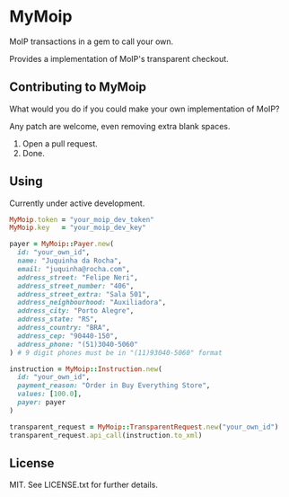 MyMoip
======

MoIP transactions in a gem to call your own.

Provides a implementation of MoIP's transparent checkout.

Contributing to MyMoip
----------------------

What would you do if you could make your own implementation of MoIP?

Any patch are welcome, even removing extra blank spaces.

1. Open a pull request.
2. Done.

Using
-----

Currently under active development.

```ruby
MyMoip.token = "your_moip_dev_token"
MyMoip.key   = "your_moip_dev_key"

payer = MyMoip::Payer.new(
  id: "your_own_id",
  name: "Juquinha da Rocha",
  email: "juquinha@rocha.com",
  address_street: "Felipe Neri",
  address_street_number: "406",
  address_street_extra: "Sala 501",
  address_neighbourhood: "Auxiliadora",
  address_city: "Porto Alegre",
  address_state: "RS",
  address_country: "BRA",
  address_cep: "90440-150",
  address_phone: "(51)3040-5060"
) # 9 digit phones must be in "(11)93040-5060" format

instruction = MyMoip::Instruction.new(
  id: "your_own_id",
  payment_reason: "Order in Buy Everything Store",
  values: [100.0],
  payer: payer
)

transparent_request = MyMoip::TransparentRequest.new("your_own_id")
transparent_request.api_call(instruction.to_xml)
```

License
-------

MIT. See LICENSE.txt for further details.
